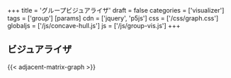 +++
title = 'グループビジュアライザ'
draft = false
categories = ['visualizer']
tags = ['group']
[params]
    cdn = ['jquery', 'p5js']
    css = ['/css/graph.css']
    globaljs = ['/js/concave-hull.js']
    js = ['/js/group-vis.js']
+++

## ビジュアライザ

{{< adjacent-matrix-graph >}}

